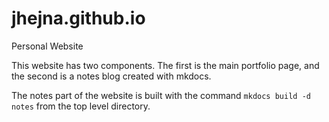 # jhejna.github.io
Personal Website

This website has two components. The first is the main portfolio page, and the second is a notes blog created with mkdocs. 

The notes part of the website is built with the command `mkdocs build -d notes` from the top level directory.
